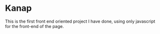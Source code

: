 # Kanap #

This is the first front end oriented project I have done, using only javascript for the front-end of the page.
